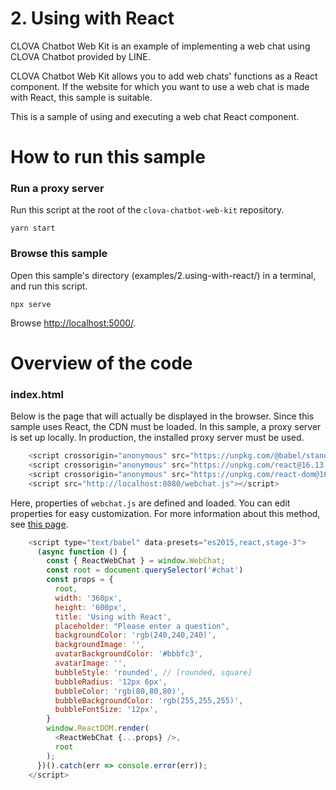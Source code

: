 # 2. Using with React

CLOVA Chatbot Web Kit is an example of implementing a web chat using CLOVA Chatbot provided by LINE.

CLOVA Chatbot Web Kit allows you to add web chats' functions as a React component.
If the website for which you want to use a web chat is made with React, this sample is suitable.

This is a sample of using and executing a web chat React component.

# How to run this sample

### Run a proxy server

Run this script at the root of the `clova-chatbot-web-kit` repository.

```
yarn start
```

### Browse this sample

Open this sample's directory (examples/2.using-with-react/) in a terminal, and run this script.

```
npx serve
```

Browse [http://localhost:5000/](http://localhost:5000/).

# Overview of the code

### index.html

Below is the page that will actually be displayed in the browser. Since this sample uses React, the CDN must be loaded.
In this sample, a proxy server is set up locally. In production, the installed proxy server must be used.

```javascript
    <script crossorigin="anonymous" src="https://unpkg.com/@babel/standalone@7.11.2/babel.min.js"></script>
    <script crossorigin="anonymous" src="https://unpkg.com/react@16.13.1/umd/react.development.js"></script>
    <script crossorigin="anonymous" src="https://unpkg.com/react-dom@16.13.1/umd/react-dom.development.js"></script>
    <script src="http://localhost:8080/webchat.js"></script>
```

Here, properties of `webchat.js` are defined and loaded. You can edit properties for easy customization.
For more information about this method, see [this page](../1.getting-started/README.md).

```javascript
    <script type="text/babel" data-presets="es2015,react,stage-3">
      (async function () {
        const { ReactWebChat } = window.WebChat;
        const root = document.querySelector('#chat')
        const props = {
          root,
          width: '360px',
          height: '600px',
          title: 'Using with React',
          placeholder: "Please enter a question",
          backgroundColor: 'rgb(240,240,240)',
          backgroundImage: '',
          avatarBackgroundColor: '#bbbfc3',
          avatarImage: '',
          bubbleStyle: 'rounded', // [rounded, square]
          bubbleRadius: '12px 6px',
          bubbleColor: 'rgb(80,80,80)',
          bubbleBackgroundColor: 'rgb(255,255,255)',
          bubbleFontSize: '12px',
        }
        window.ReactDOM.render(
          <ReactWebChat {...props} />,
          root
        );
      })().catch(err => console.error(err));
    </script>
```
